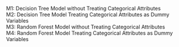 M1: Decision Tree Model without Treating Categorical Attributes </br>
M2: Decision Tree Model Treating Categorical Attributes as Dummy Variables </br>
M3: Random Forest Model without Treating Categorical Attributes </br>
M4: Random Forest Model Treating Categorical Attributes as Dummy Variables </br>
